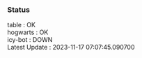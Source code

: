 ### Status


table : OK  
hogwarts : OK  
icy-bot : DOWN  
Latest Update : 2023-11-17 07:07:45.090700
